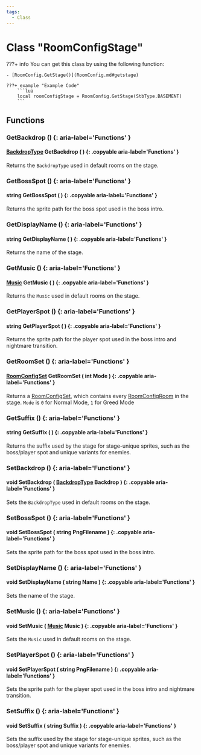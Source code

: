 ```yaml
---
tags:
  - Class
---
```

# Class "RoomConfigStage"

???+ info
    You can get this class by using the following function:

    - [RoomConfig.GetStage()](RoomConfig.md#getstage)
    
    ???+ example "Example Code"
        ```lua
        local roomConfigStage = RoomConfig.GetStage(StbType.BASEMENT)
        ```

## Functions

### GetBackdrop () {: aria-label='Functions' }
#### [BackdropType](https://wofsauge.github.io/IsaacDocs/rep/enums/BackdropType.html?h=backdrop) GetBackdrop ( ) {: .copyable aria-label='Functions' }
Returns the `BackdropType` used in default rooms on the stage.

### GetBossSpot () {: aria-label='Functions' }
#### string GetBossSpot ( ) {: .copyable aria-label='Functions' }
Returns the sprite path for the boss spot used in the boss intro.

### GetDisplayName () {: aria-label='Functions' }
#### string GetDisplayName ( ) {: .copyable aria-label='Functions' }
Returns the name of the stage.

### GetMusic () {: aria-label='Functions' }
#### [Music](https://wofsauge.github.io/IsaacDocs/rep/enums/Music.html?h=music) GetMusic ( ) {: .copyable aria-label='Functions' }
Returns the `Music` used in default rooms on the stage.

### GetPlayerSpot () {: aria-label='Functions' }
#### string GetPlayerSpot ( ) {: .copyable aria-label='Functions' }
Returns the sprite path for the player spot used in the boss intro and nightmare transition.

### GetRoomSet () {: aria-label='Functions' }
#### [RoomConfigSet](CcpContainer_RoomConfigSet.md) GetRoomSet ( int Mode ) {: .copyable aria-label='Functions' }
Returns a [RoomConfigSet](CcpContainer_RoomConfigSet.md), which contains every [RoomConfigRoom](https://wofsauge.github.io/IsaacDocs/rep/RoomConfig_Room.html) in the stage.
`Mode` is `0` for Normal Mode, `1` for Greed Mode

### GetSuffix () {: aria-label='Functions' }
#### string GetSuffix ( ) {: .copyable aria-label='Functions' }
Returns the suffix used by the stage for stage-unique sprites, such as the boss/player spot and unique variants for enemies.

### SetBackdrop () {: aria-label='Functions' }
#### void SetBackdrop ( [BackdropType](https://wofsauge.github.io/IsaacDocs/rep/enums/BackdropType.html?h=backdrop) Backdrop ) {: .copyable aria-label='Functions' }
Sets the `BackdropType` used in default rooms on the stage.

### SetBossSpot () {: aria-label='Functions' }
#### void SetBossSpot ( string PngFilename ) {: .copyable aria-label='Functions' }
Sets the sprite path for the boss spot used in the boss intro.

### SetDisplayName () {: aria-label='Functions' }
#### void SetDisplayName ( string Name ) {: .copyable aria-label='Functions' }
Sets the name of the stage.

### SetMusic () {: aria-label='Functions' }
#### void SetMusic ( [Music](https://wofsauge.github.io/IsaacDocs/rep/enums/Music.html?h=music) Music ) {: .copyable aria-label='Functions' }
Sets the `Music` used in default rooms on the stage.

### SetPlayerSpot () {: aria-label='Functions' }
#### void SetPlayerSpot ( string PngFilename ) {: .copyable aria-label='Functions' }
Sets the sprite path for the player spot used in the boss intro and nightmare transition.

### SetSuffix () {: aria-label='Functions' }
#### void SetSuffix ( string Suffix ) {: .copyable aria-label='Functions' }
Sets the suffix used by the stage for stage-unique sprites, such as the boss/player spot and unique variants for enemies.
